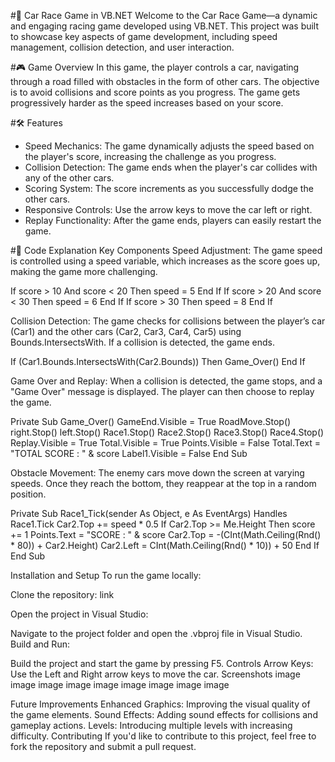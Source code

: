 #🚗 Car Race Game in VB.NET
Welcome to the Car Race Game—a dynamic and engaging racing game developed using VB.NET. This project was built to showcase key aspects of game development, including speed management, collision detection, and user interaction.

#🎮 Game Overview
In this game, the player controls a car, navigating through a road filled with obstacles in the form of other cars. The objective is to avoid collisions and score points as you progress. The game gets progressively harder as the speed increases based on your score.

#🛠️ Features
* Speed Mechanics: The game dynamically adjusts the speed based on the player's score, increasing the challenge as you progress.
* Collision Detection: The game ends when the player's car collides with any of the other cars.
* Scoring System: The score increments as you successfully dodge the other cars.
* Responsive Controls: Use the arrow keys to move the car left or right.
* Replay Functionality: After the game ends, players can easily restart the game.

#📄 Code Explanation
Key Components
Speed Adjustment: The game speed is controlled using a speed variable, which increases as the score goes up, making the game more challenging.

If score > 10 And score < 20 Then speed = 5 End If If score > 20 And score < 30 Then speed = 6 End If If score > 30 Then speed = 8 End If

Collision Detection: The game checks for collisions between the player’s car (Car1) and the other cars (Car2, Car3, Car4, Car5) using Bounds.IntersectsWith. If a collision is detected, the game ends.

If (Car1.Bounds.IntersectsWith(Car2.Bounds)) Then Game_Over() End If

Game Over and Replay: When a collision is detected, the game stops, and a "Game Over" message is displayed. The player can then choose to replay the game.

Private Sub Game_Over() GameEnd.Visible = True RoadMove.Stop() right.Stop() left.Stop() Race1.Stop() Race2.Stop() Race3.Stop() Race4.Stop() Replay.Visible = True Total.Visible = True Points.Visible = False Total.Text = "TOTAL SCORE : " & score Label1.Visible = False End Sub

Obstacle Movement: The enemy cars move down the screen at varying speeds. Once they reach the bottom, they reappear at the top in a random position.

Private Sub Race1_Tick(sender As Object, e As EventArgs) Handles Race1.Tick Car2.Top += speed * 0.5 If Car2.Top >= Me.Height Then score += 1 Points.Text = "SCORE : " & score Car2.Top = -(CInt(Math.Ceiling(Rnd() * 80)) + Car2.Height) Car2.Left = CInt(Math.Ceiling(Rnd() * 10)) + 50 End If End Sub

Installation and Setup
To run the game locally:

Clone the repository: link

Open the project in Visual Studio:

Navigate to the project folder and open the .vbproj file in Visual Studio.
Build and Run:

Build the project and start the game by pressing F5.
Controls
Arrow Keys: Use the Left and Right arrow keys to move the car.
Screenshots
image image image image image image image image image

Future Improvements
Enhanced Graphics: Improving the visual quality of the game elements.
Sound Effects: Adding sound effects for collisions and gameplay actions.
Levels: Introducing multiple levels with increasing difficulty.
Contributing
If you'd like to contribute to this project, feel free to fork the repository and submit a pull request.
